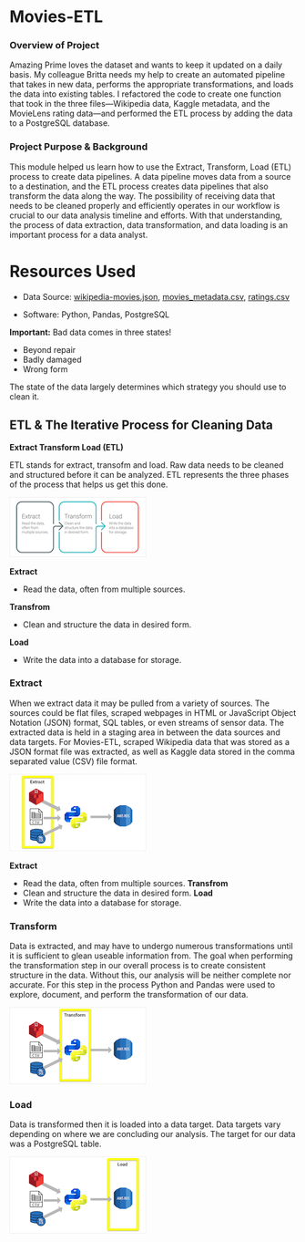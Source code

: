 # Movies-ETL

### Overview of Project
Amazing Prime loves the dataset and wants to keep it updated on a daily basis. My colleague Britta needs my help to create an automated pipeline that takes in new data, performs the appropriate transformations, and loads the data into existing tables. I refactored the code to create one function that took in the three files—Wikipedia data, Kaggle metadata, and the MovieLens rating data—and performed the ETL process by adding the data to a PostgreSQL database.

### Project Purpose & Background
This module helped us learn how to use the Extract, Transform, Load (ETL) process to create data pipelines. A data pipeline moves data from a source to a destination, and the ETL process creates data pipelines that also transform the data along the way. The possibility of receiving data that needs to be cleaned properly and efficiently operates in our workflow is crucial to our data analysis timeline and efforts. With that understanding, the process of data extraction, data transformation, and data loading is an important process for a data analyst.

# Resources Used
- Data Source: [wikipedia-movies.json](/data/wikipedia-movies.json), [movies_metadata.csv](/data/movies_metadata.csv), [ratings.csv](/data/ratings(c).xlsb)

- Software: Python, Pandas, PostgreSQL  



**Important:** Bad data comes in three states!

- Beyond repair
- Badly damaged
- Wrong form

The state of the data largely determines which strategy you should use to clean it.

## ETL & The Iterative Process for Cleaning Data

**Extract Transform Load (ETL)**

ETL stands for extract, transofm and load. Raw data needs to be cleaned and structured before it can be analyzed. ETL represents the three phases of the process that helps us get this done.

![ETL Photo](Resources/ETLPhoto.png)

**Extract**
- Read the data, often from multiple sources.

**Transfrom**
- Clean and structure the data in desired form.

**Load**
- Write the data into a database for storage.

### Extract
When we extract data it may be pulled from a variety of sources. The sources could be flat files, scraped webpages in HTML or JavaScript Object Notation (JSON) format, SQL tables, or even streams of sensor data. The extracted data is held in a staging area in between the data sources and data targets.
For Movies-ETL, scraped Wikipedia data that was stored as a JSON format file was extracted, as well as Kaggle data stored in the comma separated value (CSV) file format.

![Extract Photo](Resources/ExtractPhoto.png)

**Extract**
- Read the data, often from multiple sources.
**Transfrom**
- Clean and structure the data in desired form.
**Load**
- Write the data into a database for storage.

### Transform
Data is extracted, and may have to undergo numerous transformations until it is sufficient to glean useable information from. The goal when performing the transformation step in our overall process is to create consistent structure in the data. Without this, our analysis will be neither complete nor accurate.
For this step in the process Python and Pandas were used to explore, document, and perform the transformation of our data.

![Transform Photo](Resources/TransformPhoto.png)

### Load
Data is transformed then it is loaded into a data target. Data targets vary depending on where we are concluding our analysis.
The target for our data was a PostgreSQL table.

![Load Photo](Resources/LoadPhoto.png)

